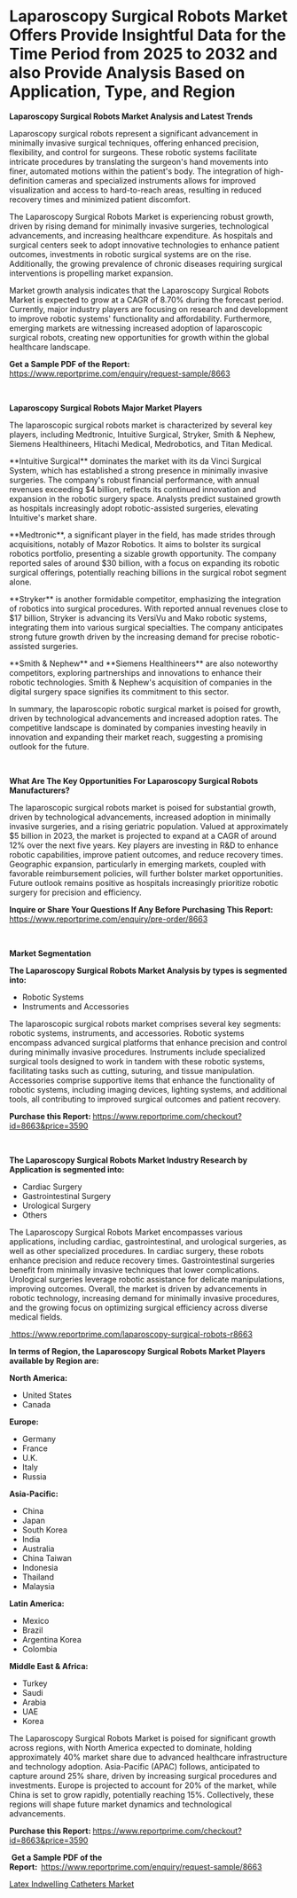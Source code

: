<p><h1>Laparoscopy Surgical Robots Market Offers Provide Insightful Data for the Time Period from 2025 to 2032 and also Provide Analysis Based on Application, Type, and Region</h1></p><p><strong>Laparoscopy Surgical Robots Market Analysis and Latest Trends</strong></p>
<p><p>Laparoscopy surgical robots represent a significant advancement in minimally invasive surgical techniques, offering enhanced precision, flexibility, and control for surgeons. These robotic systems facilitate intricate procedures by translating the surgeon's hand movements into finer, automated motions within the patient's body. The integration of high-definition cameras and specialized instruments allows for improved visualization and access to hard-to-reach areas, resulting in reduced recovery times and minimized patient discomfort.</p><p>The Laparoscopy Surgical Robots Market is experiencing robust growth, driven by rising demand for minimally invasive surgeries, technological advancements, and increasing healthcare expenditure. As hospitals and surgical centers seek to adopt innovative technologies to enhance patient outcomes, investments in robotic surgical systems are on the rise. Additionally, the growing prevalence of chronic diseases requiring surgical interventions is propelling market expansion.</p><p>Market growth analysis indicates that the Laparoscopy Surgical Robots Market is expected to grow at a CAGR of 8.70% during the forecast period. Currently, major industry players are focusing on research and development to improve robotic systems' functionality and affordability. Furthermore, emerging markets are witnessing increased adoption of laparoscopic surgical robots, creating new opportunities for growth within the global healthcare landscape.</p></p>
<p><strong>Get a Sample PDF of the Report:&nbsp;</strong> <a href="https://www.reportprime.com/enquiry/request-sample/8663?utm_campaign=2738&utm_medium=2&utm_source=Github&utm_content=ia&utm_term=20032025&utm_id=laparoscopy-surgical-robots">https://www.reportprime.com/enquiry/request-sample/8663</a></p>
<p>&nbsp;</p>
<p><strong>Laparoscopy Surgical Robots Major Market Players</strong></p>
<p><p>The laparoscopic surgical robots market is characterized by several key players, including Medtronic, Intuitive Surgical, Stryker, Smith & Nephew, Siemens Healthineers, Hitachi Medical, Medrobotics, and Titan Medical. </p><p>**Intuitive Surgical** dominates the market with its da Vinci Surgical System, which has established a strong presence in minimally invasive surgeries. The company's robust financial performance, with annual revenues exceeding $4 billion, reflects its continued innovation and expansion in the robotic surgery space. Analysts predict sustained growth as hospitals increasingly adopt robotic-assisted surgeries, elevating Intuitive's market share.</p><p>**Medtronic**, a significant player in the field, has made strides through acquisitions, notably of Mazor Robotics. It aims to bolster its surgical robotics portfolio, presenting a sizable growth opportunity. The company reported sales of around $30 billion, with a focus on expanding its robotic surgical offerings, potentially reaching billions in the surgical robot segment alone.</p><p>**Stryker** is another formidable competitor, emphasizing the integration of robotics into surgical procedures. With reported annual revenues close to $17 billion, Stryker is advancing its VersiVu and Mako robotic systems, integrating them into various surgical specialties. The company anticipates strong future growth driven by the increasing demand for precise robotic-assisted surgeries.</p><p>**Smith & Nephew** and **Siemens Healthineers** are also noteworthy competitors, exploring partnerships and innovations to enhance their robotic technologies. Smith & Nephew's acquisition of companies in the digital surgery space signifies its commitment to this sector.</p><p>In summary, the laparoscopic robotic surgical market is poised for growth, driven by technological advancements and increased adoption rates. The competitive landscape is dominated by companies investing heavily in innovation and expanding their market reach, suggesting a promising outlook for the future.</p></p>
<p>&nbsp;</p>
<p><strong>What Are The Key Opportunities For Laparoscopy Surgical Robots Manufacturers?</strong></p>
<p><p>The laparoscopic surgical robots market is poised for substantial growth, driven by technological advancements, increased adoption in minimally invasive surgeries, and a rising geriatric population. Valued at approximately $5 billion in 2023, the market is projected to expand at a CAGR of around 12% over the next five years. Key players are investing in R&D to enhance robotic capabilities, improve patient outcomes, and reduce recovery times. Geographic expansion, particularly in emerging markets, coupled with favorable reimbursement policies, will further bolster market opportunities. Future outlook remains positive as hospitals increasingly prioritize robotic surgery for precision and efficiency.</p></p>
<p><strong>Inquire or Share Your Questions If Any Before Purchasing This Report:</strong> <a href="https://www.reportprime.com/enquiry/pre-order/8663?utm_campaign=2738&utm_medium=2&utm_source=Github&utm_content=ia&utm_term=20032025&utm_id=laparoscopy-surgical-robots">https://www.reportprime.com/enquiry/pre-order/8663</a></p>
<p>&nbsp;</p>
<p><strong>Market Segmentation</strong></p>
<p><strong>The Laparoscopy Surgical Robots Market Analysis by types is segmented into:</strong></p>
<p><ul><li>Robotic Systems</li><li>Instruments and Accessories</li></ul></p>
<p><p>The laparoscopic surgical robots market comprises several key segments: robotic systems, instruments, and accessories. Robotic systems encompass advanced surgical platforms that enhance precision and control during minimally invasive procedures. Instruments include specialized surgical tools designed to work in tandem with these robotic systems, facilitating tasks such as cutting, suturing, and tissue manipulation. Accessories comprise supportive items that enhance the functionality of robotic systems, including imaging devices, lighting systems, and additional tools, all contributing to improved surgical outcomes and patient recovery.</p></p>
<p><strong>Purchase this Report:&nbsp;</strong><a href="https://www.reportprime.com/checkout?id=8663&price=3590&utm_campaign=2738&utm_medium=2&utm_source=Github&utm_content=ia&utm_term=20032025&utm_id=laparoscopy-surgical-robots">https://www.reportprime.com/checkout?id=8663&price=3590</a></p>
<p>&nbsp;</p>
<p><strong>The Laparoscopy Surgical Robots Market Industry Research by Application is segmented into:</strong></p>
<p><ul><li>Cardiac Surgery</li><li>Gastrointestinal Surgery</li><li>Urological Surgery</li><li>Others</li></ul></p>
<p><p>The Laparoscopy Surgical Robots Market encompasses various applications, including cardiac, gastrointestinal, and urological surgeries, as well as other specialized procedures. In cardiac surgery, these robots enhance precision and reduce recovery times. Gastrointestinal surgeries benefit from minimally invasive techniques that lower complications. Urological surgeries leverage robotic assistance for delicate manipulations, improving outcomes. Overall, the market is driven by advancements in robotic technology, increasing demand for minimally invasive procedures, and the growing focus on optimizing surgical efficiency across diverse medical fields.</p></p>
<p><a href="https://www.reportprime.com/laparoscopy-surgical-robots-r8663?utm_campaign=2738&utm_medium=2&utm_source=Github&utm_content=ia&utm_term=20032025&utm_id=laparoscopy-surgical-robots">&nbsp;https://www.reportprime.com/laparoscopy-surgical-robots-r8663</a></p>
<p><strong>In terms of Region, the Laparoscopy Surgical Robots Market Players available by Region are:</strong></p>
<p>
    <p> <strong> North America: </strong>
        <ul>
            <li>United States</li>
            <li>Canada</li>
        </ul>
        </p> 
    <p> <strong> Europe: </strong>
        <ul>
            <li>Germany</li>
            <li>France</li>
            <li>U.K.</li>
            <li>Italy</li>
            <li>Russia</li>
        </ul>
        </p> 
    <p> <strong> Asia-Pacific: </strong>
        <ul>
            <li>China</li>
            <li>Japan</li>
            <li>South Korea</li>
            <li>India</li>
            <li>Australia</li>
            <li>China Taiwan</li>
            <li>Indonesia</li>
            <li>Thailand</li>
            <li>Malaysia</li>
        </ul>
        </p> 
    <p> <strong> Latin America: </strong>
        <ul>
            <li>Mexico</li>
            <li>Brazil</li>
            <li>Argentina Korea</li>
            <li>Colombia</li>
        </ul>
        </p> 
    <p> <strong> Middle East & Africa: </strong>
        <ul>
            <li>Turkey</li>
            <li>Saudi</li>
            <li>Arabia</li>
            <li>UAE</li>
            <li>Korea</li>
        </ul>
    </p>
    </p>
<p><p>The Laparoscopy Surgical Robots Market is poised for significant growth across regions, with North America expected to dominate, holding approximately 40% market share due to advanced healthcare infrastructure and technology adoption. Asia-Pacific (APAC) follows, anticipated to capture around 25% share, driven by increasing surgical procedures and investments. Europe is projected to account for 20% of the market, while China is set to grow rapidly, potentially reaching 15%. Collectively, these regions will shape future market dynamics and technological advancements.</p></p>
<p><strong>Purchase this Report: </strong><a href="https://www.reportprime.com/checkout?id=8663&price=3590&utm_campaign=2738&utm_medium=2&utm_source=Github&utm_content=ia&utm_term=20032025&utm_id=laparoscopy-surgical-robots">https://www.reportprime.com/checkout?id=8663&price=3590</a></p>
<p>&nbsp;<strong>Get a Sample PDF of the Report:&nbsp;&nbsp;</strong><a href="https://www.reportprime.com/enquiry/request-sample/8663?utm_campaign=2738&utm_medium=2&utm_source=Github&utm_content=ia&utm_term=20032025&utm_id=laparoscopy-surgical-robots">https://www.reportprime.com/enquiry/request-sample/8663</a></p>
<p><strong></strong></p>
<p><p><a href="https://github.com/penglatilles/Market-Research-Report-List-1/blob/main/latex-indwelling-catheters-market.md?utm_campaign=2738&utm_medium=2&utm_source=Github&utm_content=ia&utm_term=20032025&utm_id=laparoscopy-surgical-robots">Latex Indwelling Catheters Market</a></p></p>